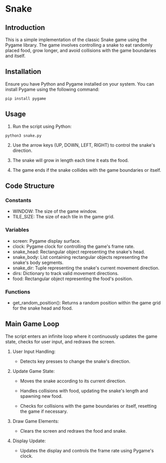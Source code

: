
# Snake 
## Introduction
This is a simple implementation of the classic Snake game using the Pygame library. The game involves controlling a snake to eat randomly placed food, grow longer, and avoid collisions with the game boundaries and itself.
## Installation
Ensure you have Python and Pygame installed on your system. You can install Pygame using the following command:

```
pip install pygame
```

## Usage
1. Run the script using Python:

```
python3 snake.py
```

2. Use the arrow keys (UP, DOWN, LEFT, RIGHT) to control the snake's direction.

3. The snake will grow in length each time it eats the food.

4. The game ends if the snake collides with the game boundaries or itself.
## Code Structure
### Constants
- WINDOW: The size of the game window.
- TILE_SIZE: The size of each tile in the game grid.
### Variables
- screen: Pygame display surface.
- clock: Pygame clock for controlling the game's frame rate.
- snake_head: Rectangular object representing the snake's head.
- snake_body: List containing rectangular objects representing the snake's body segments.
- snake_dir: Tuple representing the snake's current movement direction.
- dirs: Dictionary to track valid movement directions.
- food: Rectangular object representing the food's position.
### Functions
- get_random_position(): Returns a random position within the game grid for the snake head and food.
## Main Game Loop
The script enters an infinite loop where it continuously updates the game state, checks for user input, and redraws the screen.

1. User Input Handling:
    - Detects key presses to change the snake's direction.

2. Update Game State:

    - Moves the snake according to its current direction.

    - Handles collisions with food, updating the snake's length and spawning new food.

    - Checks for collisions with the game boundaries or itself, resetting the game if necessary.

3. Draw Game Elements:

    - Clears the screen and redraws the food and snake.

4. Display Update:

    - Updates the display and controls the frame rate using Pygame's clock.



